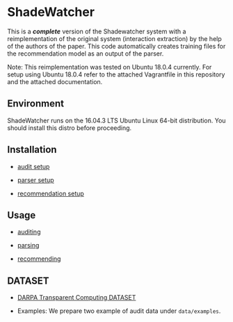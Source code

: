 # ShadeWatcher

This is a **_complete_** version of the Shadewatcher system with a reimplementation of the original system (interaction extraction) by the help of the authors of the paper. This code automatically creates training files for the recommendation model as an output of the parser.

Note: This reimplementation was tested on Ubuntu 18.0.4 currently. For setup using Ubuntu 18.0.4 refer to the attached Vagrantfile in this repository and the attached documentation.



## Environment
ShadeWatcher runs on the 16.04.3 LTS Ubuntu Linux 64-bit distribution. You
should install this distro before proceeding.

## Installation
* [audit setup](docs/audit_setup.md)
   
* [parser setup](docs/parser_setup.md)

* [recommendation setup](docs/recommendation_setup.md)

## Usage
* [auditing](docs/auditing.md) 

* [parsing](docs/parsing.md)

* [recommending](docs/recommending.md)

## DATASET
* [DARPA Transparent Computing DATASET](https://drive.google.com/drive/folders/1QlbUFWAGq3Hpl8wVdzOdIoZLFxkII4EK)

* Examples: We prepare two example of audit data under `data/examples`.
